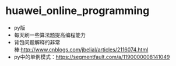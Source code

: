 # huawei_online_programming
- py版 
- 每天刷一些算法题提高编程能力
- 背包问题解释的非常棒:http://www.cnblogs.com/jbelial/articles/2116074.html
- py中的单例模式：https://segmentfault.com/a/1190000008141049

